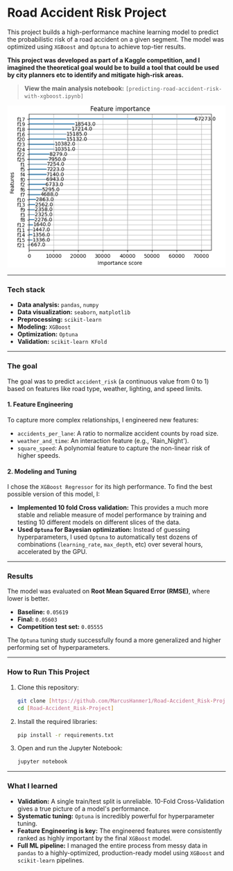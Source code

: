 # Road Accident Risk Project

This project builds a high-performance machine learning model to predict the probabilistic risk of a road accident on a given segment. The model was optimized using `XGBoost` and `Optuna` to achieve top-tier results.

**This project was developed as part of a Kaggle competition, and I imagined the theoretical goal would be to build a tool that could be used by city planners etc to identify and mitigate high-risk areas.**

> **View the main analysis notebook:** `[predicting-road-accident-risk-with-xgboost.ipynb]`

![Feature importance plot](feature_importance.png)

---

### Tech stack

* **Data analysis:** `pandas`, `numpy`
* **Data visualization:** `seaborn`, `matplotlib`
* **Preprocessing:** `scikit-learn`
* **Modeling:** `XGBoost`
* **Optimization:** `Optuna`
* **Validation:** `scikit-learn KFold`

---

### The goal 

The goal was to predict `accident_risk` (a continuous value from 0 to 1) based on features like road type, weather, lighting, and speed limits.

#### 1. Feature Engineering
To capture more complex relationships, I engineered new features:
* `accidents_per_lane`: A ratio to normalize accident counts by road size.
* `weather_and_time`: An interaction feature (e.g., 'Rain_Night').
* `square_speed`: A polynomial feature to capture the non-linear risk of higher speeds.

#### 2. Modeling and Tuning
I chose the `XGBoost Regressor` for its high performance. To find the best possible version of this model, I:
* **Implemented 10 fold Cross validation:** This provides a much more stable and reliable measure of model performance by training and testing 10 different models on different slices of the data.
* **Used `Optuna` for Bayesian optimization:** Instead of guessing hyperparameters, I used `Optuna` to automatically test dozens of combinations (`learning_rate`, `max_depth`, etc) over several hours, accelerated by the GPU.

---

### Results

The model was evaluated on **Root Mean Squared Error (RMSE)**, where lower is better.

* **Baseline:** `0.05619`
* **Final:** `0.05603`
* **Competition test set:** `0.05555`

The `Optuna` tuning study successfully found a more generalized and higher performing set of hyperparameters.

---

### How to Run This Project

1.  Clone this repository:
    ```bash
    git clone [https://github.com/MarcusHanmer1/Road-Accident_Risk-Project]
    cd [Road-Accident_Risk-Project]
    ```
2.  Install the required libraries:
    ```bash
    pip install -r requirements.txt
    ```
3.  Open and run the Jupyter Notebook:
    ```bash
    jupyter notebook
    ```

---

### What I learned

* **Validation:** A single train/test split is unreliable. 10-Fold Cross-Validation gives a true picture of a model's performance.
* **Systematic tuning:** `Optuna` is incredibly powerful for hyperparameter tuning.
* **Feature Engineering is key:** The engineered features were consistently ranked as highly important by the final `XGBoost` model.
* **Full ML pipeline:** I managed the entire process from messy data in `pandas` to a highly-optimized, production-ready model using `XGBoost` and `scikit-learn` pipelines.